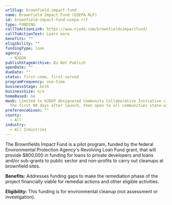 ```yaml
---
urlSlug: brownfield-impact-fund
name: Brownfield Impact Fund (USEPA RLF)
id: brownfield-impact-fund-usepa-rlf
type: FUNDING
callToActionLink: https://www.njeda.com/brownfieldsimpactfund/
callToActionText: Learn more
benefits: ""
eligibility: ""
fundingType: loan
agency:
  - NJEDA
publishStageArchive: Do Not Publish
openDate: ""
dueDate: ""
status: first-come, first-served
programFrequency: one-time
businessStage: both
businessSize: n/a
homeBased: no
mwvb: Limited to NJDEP designated Community Collaborative Initiative cities for
  the first 90 days after launch, then open to all communities state-wide
preferenceGiven: ""
county:
  - All
industry:
  - All Industries
---
```

The Brownfields Impact Fund is a pilot program, funded by the federal Environmental Protection Agency's Revolving Loan Fund grant, that will provide $800,000 in funding for loans to private developers and loans and/or sub-grants to public sector and non-profits to carry out cleanups at brownfield sites.

**Benefits:** Addresses funding gaps to make the remediation phase of the project financially viable for remedial actions and other eligible activities.

**Eligibility:** This funding is for environmental cleanup (not assessment or investigation).